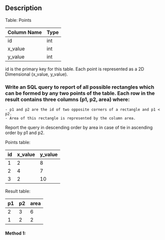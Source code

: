 ## Description

Table: Points

| Column Name | Type |
| ----------- | ---- |
| id          | int  |
| x_value     | int  |
| y_value     | int  |

id is the primary key for this table.
Each point is represented as a 2D Dimensional (x_value, y_value).

### Write an SQL query to report of all possible rectangles which can be formed by any two points of the table. Each row in the result contains three columns (p1, p2, area) where:

    - p1 and p2 are the id of two opposite corners of a rectangle and p1 < p2.
    - Area of this rectangle is represented by the column area.

Report the query in descending order by area in case of tie in ascending order by p1 and p2.

Points table:

| id  | x_value | y_value |
| --- | ------- | ------- |
| 1   | 2       | 8       |
| 2   | 4       | 7       |
| 3   | 2       | 10      |

Result table:

| p1  | p2  | area |
| --- | --- | ---- |
| 2   | 3   | 6    |
| 1   | 2   | 2    |

#### Method 1:

```sql

```

